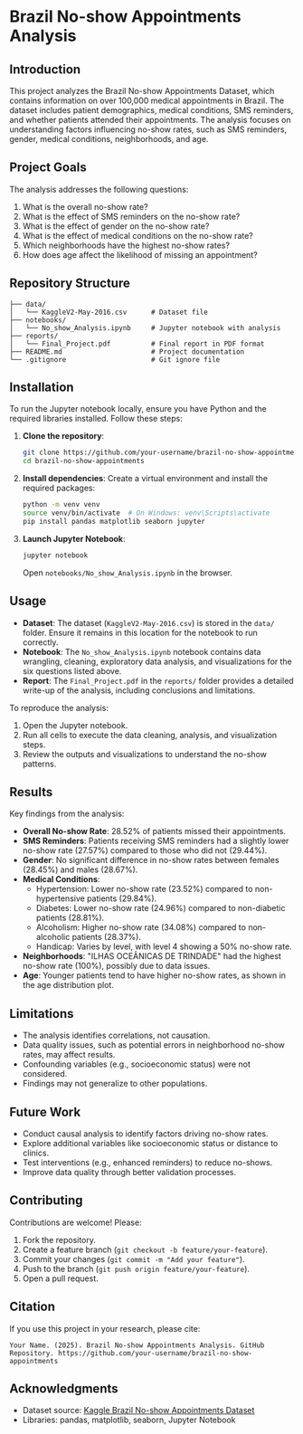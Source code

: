 # Brazil No-show Appointments Analysis

## Introduction
This project analyzes the Brazil No-show Appointments Dataset, which contains information on over 100,000 medical appointments in Brazil. The dataset includes patient demographics, medical conditions, SMS reminders, and whether patients attended their appointments. The analysis focuses on understanding factors influencing no-show rates, such as SMS reminders, gender, medical conditions, neighborhoods, and age.

## Project Goals
The analysis addresses the following questions:
1. What is the overall no-show rate?
2. What is the effect of SMS reminders on the no-show rate?
3. What is the effect of gender on the no-show rate?
4. What is the effect of medical conditions on the no-show rate?
5. Which neighborhoods have the highest no-show rates?
6. How does age affect the likelihood of missing an appointment?

## Repository Structure
```
├── data/
│   └── KaggleV2-May-2016.csv      # Dataset file
├── notebooks/
│   └── No_show_Analysis.ipynb     # Jupyter notebook with analysis
├── reports/
│   └── Final_Project.pdf          # Final report in PDF format
├── README.md                      # Project documentation
└── .gitignore                     # Git ignore file
```

## Installation
To run the Jupyter notebook locally, ensure you have Python and the required libraries installed. Follow these steps:

1. **Clone the repository**:
   ```bash
   git clone https://github.com/your-username/brazil-no-show-appointments.git
   cd brazil-no-show-appointments
   ```

2. **Install dependencies**:
   Create a virtual environment and install the required packages:
   ```bash
   python -m venv venv
   source venv/bin/activate  # On Windows: venv\Scripts\activate
   pip install pandas matplotlib seaborn jupyter
   ```

3. **Launch Jupyter Notebook**:
   ```bash
   jupyter notebook
   ```
   Open `notebooks/No_show_Analysis.ipynb` in the browser.

## Usage
- **Dataset**: The dataset (`KaggleV2-May-2016.csv`) is stored in the `data/` folder. Ensure it remains in this location for the notebook to run correctly.
- **Notebook**: The `No_show_Analysis.ipynb` notebook contains data wrangling, cleaning, exploratory data analysis, and visualizations for the six questions listed above.
- **Report**: The `Final_Project.pdf` in the `reports/` folder provides a detailed write-up of the analysis, including conclusions and limitations.

To reproduce the analysis:
1. Open the Jupyter notebook.
2. Run all cells to execute the data cleaning, analysis, and visualization steps.
3. Review the outputs and visualizations to understand the no-show patterns.

## Results
Key findings from the analysis:
- **Overall No-show Rate**: 28.52% of patients missed their appointments.
- **SMS Reminders**: Patients receiving SMS reminders had a slightly lower no-show rate (27.57%) compared to those who did not (29.44%).
- **Gender**: No significant difference in no-show rates between females (28.45%) and males (28.67%).
- **Medical Conditions**:
  - Hypertension: Lower no-show rate (23.52%) compared to non-hypertensive patients (29.84%).
  - Diabetes: Lower no-show rate (24.96%) compared to non-diabetic patients (28.81%).
  - Alcoholism: Higher no-show rate (34.08%) compared to non-alcoholic patients (28.37%).
  - Handicap: Varies by level, with level 4 showing a 50% no-show rate.
- **Neighborhoods**: "ILHAS OCEÂNICAS DE TRINDADE" had the highest no-show rate (100%), possibly due to data issues.
- **Age**: Younger patients tend to have higher no-show rates, as shown in the age distribution plot.

## Limitations
- The analysis identifies correlations, not causation.
- Data quality issues, such as potential errors in neighborhood no-show rates, may affect results.
- Confounding variables (e.g., socioeconomic status) were not considered.
- Findings may not generalize to other populations.

## Future Work
- Conduct causal analysis to identify factors driving no-show rates.
- Explore additional variables like socioeconomic status or distance to clinics.
- Test interventions (e.g., enhanced reminders) to reduce no-shows.
- Improve data quality through better validation processes.

## Contributing
Contributions are welcome! Please:
1. Fork the repository.
2. Create a feature branch (`git checkout -b feature/your-feature`).
3. Commit your changes (`git commit -m "Add your feature"`).
4. Push to the branch (`git push origin feature/your-feature`).
5. Open a pull request.

## Citation
If you use this project in your research, please cite:
```
Your Name. (2025). Brazil No-show Appointments Analysis. GitHub Repository. https://github.com/your-username/brazil-no-show-appointments
```

## Acknowledgments
- Dataset source: [Kaggle Brazil No-show Appointments Dataset](https://www.kaggle.com/datasets/joniarroba/noshowappointments)
- Libraries: pandas, matplotlib, seaborn, Jupyter Notebook
